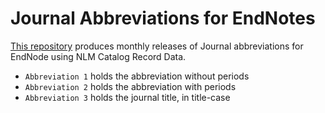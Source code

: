 # Journal Abbreviations for EndNotes

[This repository](https://github.com/AMoo-Miki/Journal-Abbreviations) produces monthly releases of Journal abbreviations for EndNode using NLM Catalog Record Data.

* `Abbreviation 1` holds the abbreviation without periods
* `Abbreviation 2` holds the abbreviation with periods
* `Abbreviation 3` holds the journal title, in title-case